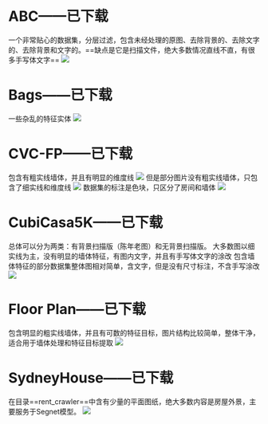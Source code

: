 # ABC——已下载
一个非常贴心的数据集，分层过滤，包含未经处理的原图、去除背景的、去除文字的、去除背景和文字的。==缺点是它是扫描文件，绝大多数情况直线不直，有很多手写体文字==
![](Pasted%20image%2020240608172728.png)

# Bags——已下载
一些杂乱的特征实体
![](Pasted%20image%2020240608172753.png)

# CVC-FP——已下载
包含有粗实线墙体，并且有明显的维度线
![](Pasted%20image%2020240608172810.png)
但是部分图片没有粗实线墙体，只包含了细实线和维度线
![](Pasted%20image%2020240608172828.png)
数据集的标注是色块，只区分了房间和墙体
![](Pasted%20image%2020240608172849.png)

# CubiCasa5K——已下载
总体可以分为两类：有背景扫描版（陈年老图）和无背景扫描版。
大多数图以细实线为主，没有明显的墙体特征，有图内文字，并且有手写体文字的涂改
包含墙体特征的部分数据集整体图相对简单，含文字，但是没有尺寸标注，不含手写涂改
![](Pasted%20image%2020240608172911.png)

# Floor Plan——已下载
包含明显的粗实线墙体，并且有可数的特征目标，图片结构比较简单，整体干净，适合用于墙体处理和特征目标提取
![](Pasted%20image%2020240608172925.png)

# SydneyHouse——已下载
在目录==rent_crawler==中含有少量的平面图纸，绝大多数内容是房屋外景，主要服务于Segnet模型。
![](Pasted%20image%2020240608172940.png)